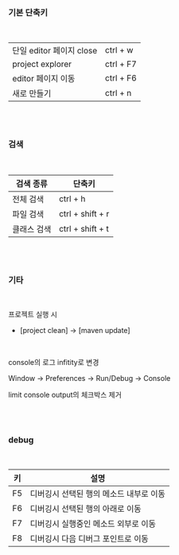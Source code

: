 ### 기본 단축키

<br>

|                          |           |
| ------------------------ | --------- |
| 단일 editor 페이지 close | ctrl + w  |
| project explorer         | ctrl + F7 |
| editor 페이지 이동       | ctrl + F6 |
| 새로 만들기              | ctrl + n  |

<br>
<br>

### 검색

<br>

| 검색 종류   | 단축키           |
| ----------- | ---------------- |
| 전체 검색   | ctrl + h         |
| 파일 검색   | ctrl + shift + r |
| 클래스 검색 | ctrl + shift + t |

<br>
<br>

### 기타

<br>

프로젝트 실행 시

- [project clean] -> [maven update]

<br>

console의 로그 infitity로 변경

Window -> Preferences -> Run/Debug -> Console

limit console output의 체크박스 제거

<br>
<br>

### debug

<br>

| 키  | 설명                                    |
| --- | --------------------------------------- |
| F5  | 디버깅시 선택된 행의 메소드 내부로 이동 |
| F6  | 디버깅시 선택된 행의 아래로 이동        |
| F7  | 디버깅시 실행중인 메소드 외부로 이동    |
| F8  | 디버깅시 다음 디버그 포인트로 이동      |

